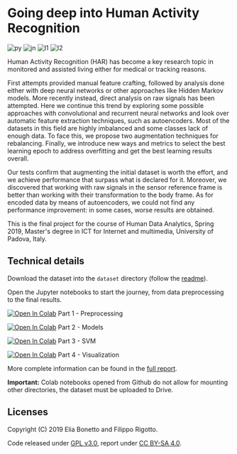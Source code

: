 # Going deep into Human Activity Recognition

![py](https://img.shields.io/badge/Python-3.x-blue.svg?logo=python)
![jn](https://img.shields.io/badge/Jupyter-enabled-orange.svg?logo=Jupyter)
![l1](https://img.shields.io/badge/License-GPL%203.0-brightgreen.svg)
![l2](https://img.shields.io/badge/License-CC%20BY--SA%204.0-red.svg)

Human Activity Recognition (HAR) has become a key research topic in monitored and assisted living either for medical or tracking reasons.

First attempts provided manual feature crafting, followed by analysis done either with deep neural networks or other approaches like Hidden Markov models.
More recently instead, direct analysis on raw signals has been attempted.
Here we continue this trend by exploring some possible approaches with convolutional and recurrent neural networks and look over automatic feature extraction techniques, such as autoencoders.
Most of the datasets in this field are highly imbalanced and some classes lack of enough data.
To face this, we propose two augmentation techniques for rebalancing.
Finally, we introduce new ways and metrics to select the best learning epoch to address overfitting and get the best learning results overall.

Our tests confirm that augmenting the initial dataset is worth the effort, and we achieve performance that surpass what is declared for it.
Moreover, we discovered that working with raw signals in the sensor reference frame is better than working with their transformation to the body frame.
As for encoded data by means of autoencoders, we could not find any performance improvement: in some cases, worse results are obtained.

This is the final project for the course of Human Data Analytics, Spring 2019, Master's degree in ICT for Internet and multimedia, University of Padova, Italy.

## Technical details

Download the dataset into the `dataset` directory (follow the [readme](dataset/README.md)).

Open the Jupyter notebooks to start the journey, from data preprocessing to the final results.

[![Open In Colab](https://colab.research.google.com/assets/colab-badge.svg)](https://colab.research.google.com/github/eliabntt/deep_into_HAR/blob/master/HAR-1-Preprocessing.ipynb) Part 1 - Preprocessing

[![Open In Colab](https://colab.research.google.com/assets/colab-badge.svg)](https://colab.research.google.com/github/eliabntt/deep_into_HAR/blob/master/HAR-2-Models.ipynb) Part 2 - Models

[![Open In Colab](https://colab.research.google.com/assets/colab-badge.svg)](https://colab.research.google.com/github/eliabntt/deep_into_HAR/blob/master/HAR-3-SVM.ipynb) Part 3 - SVM

[![Open In Colab](https://colab.research.google.com/assets/colab-badge.svg)](https://colab.research.google.com/github/eliabntt/deep_into_HAR/blob/master/HAR-4-Visualization.ipynb) Part 4 - Visualization

More complete information can be found in the [full report](report/report.pdf).

**Important:** Colab notebooks opened from Github do not allow for mounting other directories, the dataset must be uploaded to Drive.

## Licenses

Copyright (C) 2019 Elia Bonetto and Filippo Rigotto.

Code released under [GPL v3.0](LICENSE), report under [CC BY-SA 4.0](https://creativecommons.org/licenses/by-sa/4.0/deed.en).
